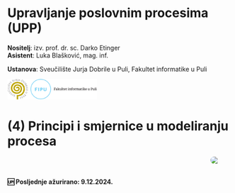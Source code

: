 # Upravljanje poslovnim procesima (UPP)

**Nositelj**: izv. prof. dr. sc. Darko Etinger  
**Asistent**: Luka Blašković, mag. inf.

**Ustanova**: Sveučilište Jurja Dobrile u Puli, Fakultet informatike u Puli

<img src="https://raw.githubusercontent.com/lukablaskovic/FIPU-PJS/main/0.%20Template/FIPU_UNIPU.png" style="width:40%; box-shadow: none !important;"></img>

# (4) Principi i smjernice u modeliranju procesa

<img src="https://github.com/lukablaskovic/FIPU-UPP/blob/main/UPP3%20-%20Slo%C5%BEena%20grananja/UPP_3.png?raw=true" style="width:9%; border-radius: 8px; float:right;"></img>

<div style="float: clear; margin-right:5px;"></div>
<br>

<div style="float: clear; margin-right:5px;"></div>
<br>

**🆙 Posljednje ažurirano: 9.12.2024.**
